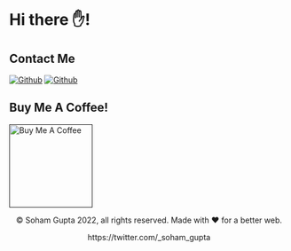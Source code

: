<h1>Hi there ✋!</h1>
<h2>Contact Me</h2>

[<img alt="Github" src="https://img.shields.io/badge/GitHub-%2312100E.svg?&style=for-the-badge&logo=Github&logoColor=white" />](https://github.com/gupta-soham) [<img alt="Github" src="https://img.shields.io/badge/twitter-%231DA1F2.svg?&style=for-the-badge&logo=twitter&logoColor=white" />](https://twitter.com/_soham_gupta)
  
<h2>Buy Me A Coffee!</h2>

<a href="" target="_blank"><img src="https://cdn.buymeacoffee.com/buttons/v2/default-red.png" alt="Buy Me A Coffee" width="150" ></a>



<p align="center"> © Soham Gupta 2022, all rights reserved. Made with ❤️ for a better web. </p>
<p align="center">
https://twitter.com/_soham_gupta
</p>
